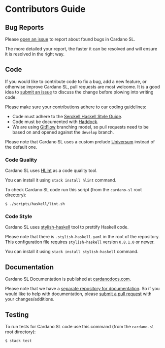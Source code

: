 # Contributors Guide

## Bug Reports

Please [open an issue](https://github.com/input-output-hk/cardano-sl/issues/new)
to report about found bugs in Cardano SL.

The more detailed your report, the faster it can be resolved and will ensure it
is resolved in the right way.

## Code

If you would like to contribute code to fix a bug, add a new feature, or
otherwise improve Cardano SL, pull requests are most welcome. It is a good idea to
[submit an issue](https://github.com/input-output-hk/cardano-sl/issues/new) to
discuss the change before plowing into writing code.

Please make sure your contributions adhere to our coding guidelines:

*  Code must adhere to the [Serokell Haskell Style Guide](https://github.com/serokell/serokell-util/blob/master/serokell-style.md).
*  Code must be documented with [Haddock](https://www.haskell.org/haddock/doc/html/index.html).
*  We are using [GitFlow](http://nvie.com/posts/a-successful-git-branching-model/.)
   branching model, so pull requests need to be based on and opened against the `develop`
   branch.

Please note that Cardano SL uses a custom prelude [Universum](https://github.com/serokell/universum)
instead of the default one.

### Code Quality

Cardano SL uses [HLint](https://github.com/ndmitchell/hlint) as a code quality tool.

You can install it using `stack install hlint` command.

To check Cardano SL code run this script (from the `cardano-sl` root directory):

```
$ ./scripts/haskell/lint.sh
```

### Code Style

Cardano SL uses [stylish-haskell](https://github.com/jaspervdj/stylish-haskell) tool to
prettify Haskell code.

Please note that there is `.stylish-haskell.yaml` in the root of the repository. This
configuration file requires `stylish-haskell` version `0.8.1.0` or newer.

You can install it using `stack install stylish-haskell` command.

## Documentation

Cardano SL Documentation is published at [cardanodocs.com](https://cardanodocs.com).

Please note that we have a [separate repository for documentation](https://github.com/input-output-hk/cardanodocs.com/). 
So if you would like to help with documentation, please [submit a pull request](https://github.com/input-output-hk/cardanodocs.com/pulls)
with your changes/additions.

## Testing

To run tests for Cardano SL code use this command (from the `cardano-sl` root directory):

```
$ stack test
```
